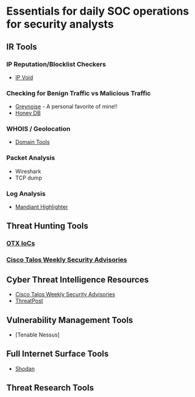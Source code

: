 # Essentials for daily SOC operations for security analysts


## IR Tools
  ### IP Reputation/Blocklist Checkers
  - [IP Void](https://www.ipvoid.com/)

  ### Checking for Benign Traffic vs Malicious Traffic
  - [Greynoise](https://www.greynoise.io/) - A personal favorite of mine!!
  - [Honey DB](https://riskdiscovery.com/honeydb/)

  ### WHOIS / Geolocation
  - [Domain Tools](https://whois.domaintools.com/)

  ### Packet Analysis
  - Wireshark
  - TCP dump

  ### Log Analysis
  - [Mandiant Highlighter](https://www.fireeye.com/services/freeware/highlighter.html)

## Threat Hunting Tools
  ### [OTX IoCs](https://otx.alienvault.com/pulse/588f642e5aa00d502959d1e1)
  ### [Cisco Talos Weekly Security Advisories](https://blog.talosintelligence.com/)
 
## Cyber Threat Intelligence Resources
  - [Cisco Talos Weekly Security Advisories](https://blog.talosintelligence.com/)
  - [ThreatPost](https://threatpost.com/)

## Vulnerability Management Tools
- [Tenable Nessus]

## Full Internet Surface Tools
- [Shodan](https://www.shodan.io)


## Threat Research Tools
